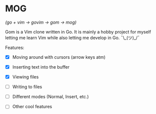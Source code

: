 # MOG
*(go + vim -> govim -> gom -> mog)*

Gom is a Vim clone written in Go.
It is mainly a hobby project for myself letting me learn Vim
while also letting me develop in Go. ¯\\\_(ツ)\_/¯

Features:
- [x] Moving around with cursors (arrow keys atm)
- [x] Inserting text into the buffer
- [x] Viewing files
- [ ] Writing to files
- [ ] Different modes (Normal, Insert, etc.)
- [ ] Other cool features

